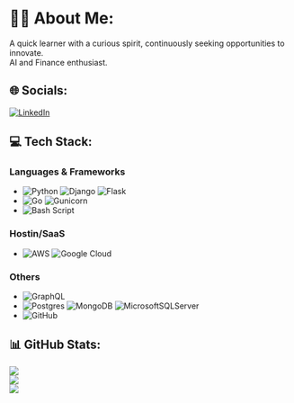 # 🧑‍🦱 About Me:
A quick learner with a curious spirit, continuously seeking opportunities to innovate. <br>AI and Finance enthusiast.


## 🌐 Socials:
[![LinkedIn](https://img.shields.io/badge/LinkedIn-%230077B5.svg?logo=linkedin&logoColor=white)](https://linkedin.com/in/mrodriguez-ar) 

## 💻 Tech Stack:
### Languages & Frameworks
- ![Python](https://img.shields.io/badge/python-3670A0?style=flat&logo=python&logoColor=ffdd54) ![Django](https://img.shields.io/badge/django-%23092E20.svg?style=flat&logo=django&logoColor=white) ![Flask](https://img.shields.io/badge/flask-%23000.svg?style=flat&logo=flask&logoColor=white) 
- ![Go](https://img.shields.io/badge/go-%2300ADD8.svg?style=flat&logo=go&logoColor=white) ![Gunicorn](https://img.shields.io/badge/gunicorn-%298729.svg?style=flat&logo=gunicorn&logoColor=white)
- ![Bash Script](https://img.shields.io/badge/bash_script-%23121011.svg?style=flat&logo=gnu-bash&logoColor=white)
### Hostin/SaaS
- ![AWS](https://img.shields.io/badge/AWS-%23FF9900.svg?style=flat&logo=amazon-aws&logoColor=white) ![Google Cloud](https://img.shields.io/badge/GoogleCloud-%234285F4.svg?style=flat&logo=google-cloud&logoColor=white)
### Others
- ![GraphQL](https://img.shields.io/badge/-GraphQL-E10098?style=flat&logo=graphql&logoColor=white)
- ![Postgres](https://img.shields.io/badge/postgres-%23316192.svg?style=flat&logo=postgresql&logoColor=white) ![MongoDB](https://img.shields.io/badge/MongoDB-%234ea94b.svg?style=flat&logo=mongodb&logoColor=white) ![MicrosoftSQLServer](https://img.shields.io/badge/Microsoft%20SQL%20Server-CC2927?style=flat&logo=microsoft%20sql%20server&logoColor=white)
- ![GitHub](https://img.shields.io/badge/github-%23121011.svg?style=flat&logo=github&logoColor=white)


## 📊 GitHub Stats:
![](https://github-readme-stats.vercel.app/api?username=alexmnotfound&theme=dark&hide_border=false&include_all_commits=false&count_private=false)<br/>
![](https://github-readme-streak-stats.herokuapp.com/?user=alexmnotfound&theme=dark&hide_border=false)<br/>
![](https://github-readme-stats.vercel.app/api/top-langs/?username=alexmnotfound&theme=dark&hide_border=false&include_all_commits=false&count_private=false&layout=compact)

<!-- Proudly created with GPRM ( https://gprm.itsvg.in ) -->
